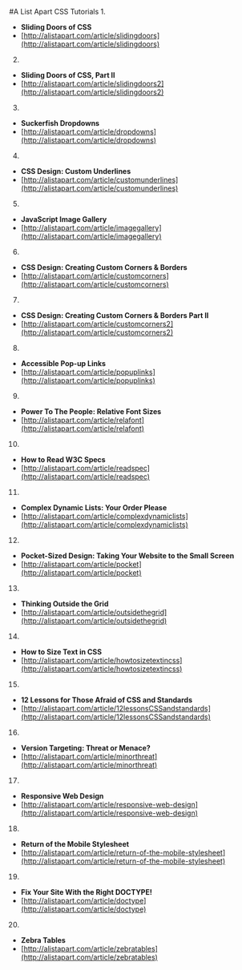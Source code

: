 #A List Apart CSS Tutorials
1. 
  - **Sliding Doors of CSS**
  - [http://alistapart.com/article/slidingdoors](http://alistapart.com/article/slidingdoors)
2. 
  - **Sliding Doors of CSS, Part II**
  - [http://alistapart.com/article/slidingdoors2](http://alistapart.com/article/slidingdoors2)
3. 
  - **Suckerfish Dropdowns**
  - [http://alistapart.com/article/dropdowns](http://alistapart.com/article/dropdowns)
4. 
  - **CSS Design: Custom Underlines**
  - [http://alistapart.com/article/customunderlines](http://alistapart.com/article/customunderlines)
5. 
  - **JavaScript Image Gallery**
  - [http://alistapart.com/article/imagegallery](http://alistapart.com/article/imagegallery)
6. 
  - **CSS Design: Creating Custom Corners & Borders**
  - [http://alistapart.com/article/customcorners](http://alistapart.com/article/customcorners)
7. 
  - **CSS Design: Creating Custom Corners & Borders Part II**
  - [http://alistapart.com/article/customcorners2](http://alistapart.com/article/customcorners2)
8. 
  - **Accessible Pop-up Links**
  - [http://alistapart.com/article/popuplinks](http://alistapart.com/article/popuplinks)
9. 
  - **Power To The People: Relative Font Sizes**
  - [http://alistapart.com/article/relafont](http://alistapart.com/article/relafont)
10. 
  - **How to Read W3C Specs**
  - [http://alistapart.com/article/readspec](http://alistapart.com/article/readspec)
11. 
  - **Complex Dynamic Lists: Your Order Please**
  - [http://alistapart.com/article/complexdynamiclists](http://alistapart.com/article/complexdynamiclists)
12. 
  - **Pocket-Sized Design: Taking Your Website to the Small Screen**
  - [http://alistapart.com/article/pocket](http://alistapart.com/article/pocket)
13. 
  - **Thinking Outside the Grid**
  - [http://alistapart.com/article/outsidethegrid](http://alistapart.com/article/outsidethegrid)
14. 
  - **How to Size Text in CSS**
  - [http://alistapart.com/article/howtosizetextincss](http://alistapart.com/article/howtosizetextincss)
15. 
  - **12 Lessons for Those Afraid of CSS and Standards**
  - [http://alistapart.com/article/12lessonsCSSandstandards](http://alistapart.com/article/12lessonsCSSandstandards)
16. 
  - **Version Targeting: Threat or Menace?**
  - [http://alistapart.com/article/minorthreat](http://alistapart.com/article/minorthreat)
17. 
  - **Responsive Web Design**
  - [http://alistapart.com/article/responsive-web-design](http://alistapart.com/article/responsive-web-design)
18. 
  - **Return of the Mobile Stylesheet**
  - [http://alistapart.com/article/return-of-the-mobile-stylesheet](http://alistapart.com/article/return-of-the-mobile-stylesheet)
19. 
  - **Fix Your Site With the Right DOCTYPE!**
  - [http://alistapart.com/article/doctype](http://alistapart.com/article/doctype)
20. 
  - **Zebra Tables**
  - [http://alistapart.com/article/zebratables](http://alistapart.com/article/zebratables)